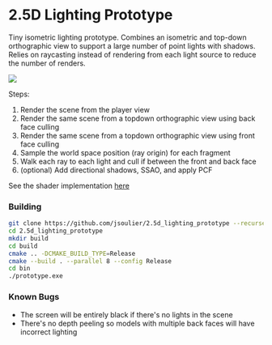# 2.5D Lighting Prototype

Tiny isometric lighting prototype.
Combines an isometric and top-down orthographic view to support a large number of point lights with shadows.
Relies on raycasting instead of rendering from each light source to reduce the number of renders.

![](image.png)

Steps:
1. Render the scene from the player view
2. Render the same scene from a topdown orthographic view using back face culling
3. Render the same scene from a topdown orthographic view using front face culling
4. Sample the world space position (ray origin) for each fragment
5. Walk each ray to each light and cull if between the front and back face
6. (optional) Add directional shadows, SSAO, and apply PCF

See the shader implementation [here](shaders/light.frag)

### Building

```bash
git clone https://github.com/jsoulier/2.5d_lighting_prototype --recurse-submodules
cd 2.5d_lighting_prototype
mkdir build
cd build
cmake .. -DCMAKE_BUILD_TYPE=Release
cmake --build . --parallel 8 --config Release
cd bin
./prototype.exe
```

### Known Bugs

- The screen will be entirely black if there's no lights in the scene
- There's no depth peeling so models with multiple back faces will have incorrect lighting

